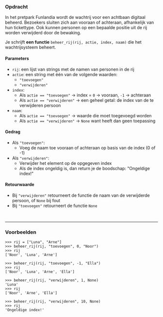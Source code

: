### Opdracht

In het pretpark Funlandia wordt de wachtrij voor een achtbaan digitaal beheerd. Bezoekers sluiten zich aan vooraan of achteraan, afhankelijk van hun tickettype. Ook kunnen personen op een bepaalde positie uit de rij worden verwijderd door de bewaking.

Je schrijft **een functie** `beheer_rij(rij, actie, index, naam)` die het wachtrijsysteem beheert.

#### Parameters

- `rij`: een lijst van strings met de namen van personen in de rij
- `actie`: een string met één van de volgende waarden:
  - `"toevoegen"`
  - `"verwijderen"`
- `index`: 
  - Als `actie == "toevoegen"` →  index = `0` → vooraan, `-1` → achteraan
  - Als `actie == "verwijderen"` → een geheel getal: de index van de te verwijderen persoon
- `naam`: 
  - Als `actie == "toevoegen"` →  waarde die moet toegevoegd worden
  - Als `actie == "verwijderen"` → `None` want heeft dan geen toepassing

#### Gedrag

- Als `"toevoegen"`:
  - Voeg de naam toe vooraan of achteraan op basis van de index (0 of -1)
- Als `"verwijderen"`:
  - Verwijder het element op de opgegeven index
  - Als de index ongeldig is, dan return je de boodschap: "Ongeldige index!"

#### Retourwaarde

- Bij `"verwijderen"` retourneert de functie de naam van de verwijderde persoon, of `None` bij fout
- Bij `"toevoegen"` retourneert de functie `None`  
<br/>

---

### Voorbeelden

    >>> rij = ["Luna", "Arne"]
    >>> beheer_rij(rij, "toevoegen", 0, "Noor")
    >>> rij
    ['Noor', 'Luna', 'Arne']

    >>> beheer_rij(rij, "toevoegen", -1, "Ella")
    >>> rij
    ['Noor', 'Luna', 'Arne', 'Ella']

    >>> beheer_rij(rij, "verwijderen", 1, None)
    'Luna'
    >>> rij
    ['Noor', 'Arne', 'Ella']

    >>> beheer_rij(rij, "verwijderen", 10, None)
    >>> rij
    'Ongeldige index!'
